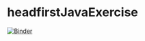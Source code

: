 # headfirstJavaExercise


[![Binder](https://mybinder.org/badge_logo.svg)](https://mybinder.org/v2/gh/migolmigol/headfirstJavaExercise/master?filepath=notebook)